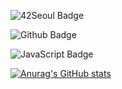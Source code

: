![42Seoul Badge](https://img.shields.io/badge/42Seoul-000000?style=flat&logo=42&logoColor=white)

![Github Badge](https://img.shields.io/badge/Github-grey?style=flat&logo=github&logoColor=white&link=https://github.com/Resister-boy/)

![JavaScript Badge](https://img.shields.io/badge/JavaScript-white?style=flat&logo=JavaScript&logoColor=white&)

[![Anurag's GitHub stats](https://github-readme-stats.vercel.app/api?username=Resister-boy)](https://github.com/anuraghazra/github-readme-stats)

